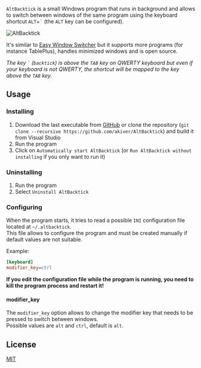 `AltBacktick` is a small Windows program that runs in background and allows to switch between windows of the same program using the keyboard shortcut `ALT`+`` ` `` (the `ALT` key can be configured).

![AltBacktick](./demo.gif)

It's similar to [Easy Window Switcher](https://neosmart.net/EasySwitch/) but it supports more programs (for instance TablePlus), handles minimized windows and is open source.

*The key `` ` `` (`backtick`) is above the `TAB` key on QWERTY keyboard but even if your keyboard is not QWERTY, the shortcut will be mapped to the key above the `TAB` key.*

## Usage

### Installing

1. Download the last executable from [GitHub](https://github.com/akiver/AltBacktick/releases) or clone the repository (`git clone --recursive https://github.com/akiver/AltBacktick`) and build it from Visual Studio
2. Run the program
3. Click on `Automatically start AltBacktick` (or `Run AltBacktick without installing` if you only want to run it)

### Uninstalling

1. Run the program
2. Select `Uninstall AltBacktick`

### Configuring

When the program starts, it tries to read a possible `INI` configuration file located at `~/.altbacktick`.  
This file allows to configure the program and must be created manually if default values are not suitable.

Example:

```ini
[keyboard]
modifier_key=ctrl
```

**If you edit the configuration file while the program is running, you need to kill the program process and restart it!**

#### modifier_key

The `modifier_key` option allows to change the modifier key that needs to be pressed to switch between windows.  
Possible values are `alt` and `ctrl`, default is `alt`.

## License

[MIT](https://github.com/akiver/AltBacktick/blob/master/LICENSE)
